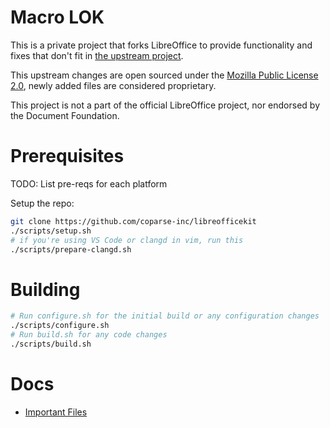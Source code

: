 # Macro LOK

This is a private project that forks LibreOffice to provide functionality and fixes that don't fit in [the upstream project](https://github.com/LibreOffice/core).

This upstream changes are open sourced under the [Mozilla Public License 2.0](LICENSE), newly added files are considered proprietary.

This project is not a part of the official LibreOffice project, nor endorsed by the Document Foundation.

# Prerequisites

TODO: List pre-reqs for each platform

Setup the repo:
```bash
git clone https://github.com/coparse-inc/libreofficekit
./scripts/setup.sh
# if you're using VS Code or clangd in vim, run this
./scripts/prepare-clangd.sh
```

# Building

```bash
# Run configure.sh for the initial build or any configuration changes
./scripts/configure.sh
# Run build.sh for any code changes
./scripts/build.sh
```

# Docs

- [Important Files](./docs/important_files.md)
